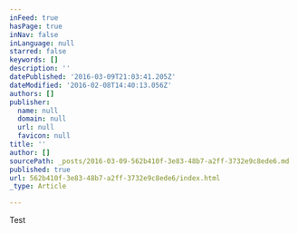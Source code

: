 ```yaml
---
inFeed: true
hasPage: true
inNav: false
inLanguage: null
starred: false
keywords: []
description: ''
datePublished: '2016-03-09T21:03:41.205Z'
dateModified: '2016-02-08T14:40:13.056Z'
authors: []
publisher:
  name: null
  domain: null
  url: null
  favicon: null
title: ''
author: []
sourcePath: _posts/2016-03-09-562b410f-3e83-48b7-a2ff-3732e9c8ede6.md
published: true
url: 562b410f-3e83-48b7-a2ff-3732e9c8ede6/index.html
_type: Article

---
```

Test